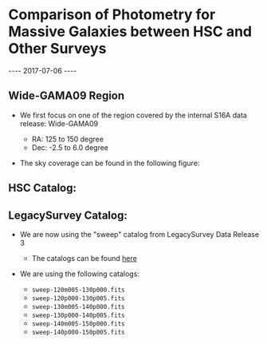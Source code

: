 # Comparison of Photometry for Massive Galaxies between HSC and Other Surveys

---- 2017-07-06 ----

## Wide-GAMA09 Region 

* We first focus on one of the region covered by the internal S16A data release: Wide-GAMA09

    - RA:  125 to 150 degree
    - Dec: -2.5 to 6.0 degree 

* The sky coverage can be found in the following figure: 




## HSC Catalog: 


## LegacySurvey Catalog: 

* We are now using the "sweep" catalog from LegacySurvey Data Release 3
    - The catalogs can be found [here](http://portal.nersc.gov/project/cosmo/data/legacysurvey/dr3/sweep/3.1/)

* We are using the following catalogs: 
    - `sweep-120m005-130p000.fits`
    - `sweep-120p000-130p005.fits`
    - `sweep-130m005-140p000.fits`
    - `sweep-130p000-140p005.fits`
    - `sweep-140m005-150p000.fits`
    - `sweep-140p000-150p005.fits`
